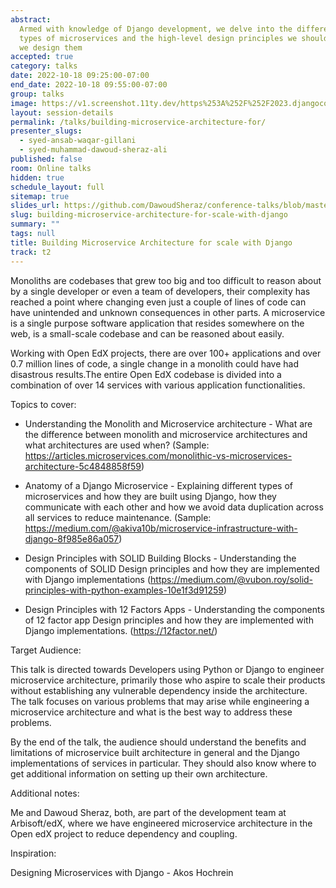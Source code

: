 ```yaml
---
abstract:
  Armed with knowledge of Django development, we delve into the different
  types of microservices and the high-level design principles we should follow when
  we design them
accepted: true
category: talks
date: 2022-10-18 09:25:00-07:00
end_date: 2022-10-18 09:55:00-07:00
group: talks
image: https://v1.screenshot.11ty.dev/https%253A%252F%252F2023.djangocon.eu%252Fpresenters%252Fsyed-ansab-waqar-gillani%252F/opengraph/
layout: session-details
permalink: /talks/building-microservice-architecture-for/
presenter_slugs:
  - syed-ansab-waqar-gillani
  - syed-muhammad-dawoud-sheraz-ali
published: false
room: Online talks
hidden: true
schedule_layout: full
sitemap: true
slides_url: https://github.com/DawoudSheraz/conference-talks/blob/master/djangocon-us-22/Building%20Microservice%20Architecture%20for%20scale%20with%20Django.pdf
slug: building-microservice-architecture-for-scale-with-django
summary: ""
tags: null
title: Building Microservice Architecture for scale with Django
track: t2
---
```


Monoliths are codebases that grew too big and too difficult to reason about by a single developer or even a team of developers, their complexity has reached a point where changing even just a couple of lines of code can have unintended and unknown consequences in other parts. A microservice is a single purpose software application that resides somewhere on the web, is a small-scale codebase and can be reasoned about easily.

Working with Open EdX projects, there are over 100+ applications and over 0.7 million lines of code, a single change in a monolith could have had disastrous results.The entire Open EdX codebase is divided into a combination of over 14 services with various application functionalities.

Topics to cover:

- Understanding the Monolith and Microservice architecture - What are the difference between monolith and microservice architectures and what architectures are used when? (Sample: https://articles.microservices.com/monolithic-vs-microservices-architecture-5c4848858f59)

- Anatomy of a Django Microservice - Explaining different types of microservices and how they are built using Django, how they communicate with each other and how we avoid data duplication across all services to reduce maintenance. (Sample: https://medium.com/@akiva10b/microservice-infrastructure-with-django-8f985e86a057)

- Design Principles with SOLID Building Blocks - Understanding the components of SOLID Design principles and how they are implemented with Django implementations (https://medium.com/@vubon.roy/solid-principles-with-python-examples-10e1f3d91259)

- Design Principles with 12 Factors Apps - Understanding the components of 12 factor app Design principles and how they are implemented with Django implementations. (https://12factor.net/)

Target Audience:

This talk is directed towards Developers using Python or Django to engineer microservice architecture, primarily those who aspire to scale their products without establishing any vulnerable dependency inside the architecture. The talk focuses on various problems that may arise while engineering a microservice architecture and what is the best way to address these problems.

By the end of the talk, the audience should understand the benefits and limitations of microservice built architecture in general and the Django implementations of services in particular. They should also know where to get additional information on setting up their own architecture.

Additional notes:

Me and Dawoud Sheraz, both, are part of the development team at Arbisoft/edX, where we have engineered microservice architecture in the Open edX project to reduce dependency and coupling.

Inspiration:

Designing Microservices with Django - Akos Hochrein
